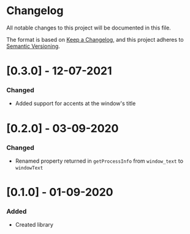 # Changelog
All notable changes to this project will be documented in this file.

The format is based on [Keep a Changelog](https://keepachangelog.com/en/1.0.0/),
and this project adheres to [Semantic Versioning](https://semver.org/spec/v2.0.0.html).

# [0.3.0] - 12-07-2021

### Changed
- Added support for accents at the window's title

# [0.2.0] - 03-09-2020

### Changed
- Renamed property returned in `getProcessInfo` from `window_text` to `windowText`

# [0.1.0] - 01-09-2020

### Added
- Created library
